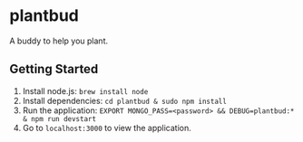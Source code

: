 # plantbud
A buddy to help you plant.

## Getting Started
1. Install node.js: `brew install node`
2. Install dependencies: `cd plantbud & sudo npm install`
3. Run the application: `EXPORT MONGO_PASS=<password> && DEBUG=plantbud:* & npm run devstart`
4. Go to `localhost:3000` to view the application.
